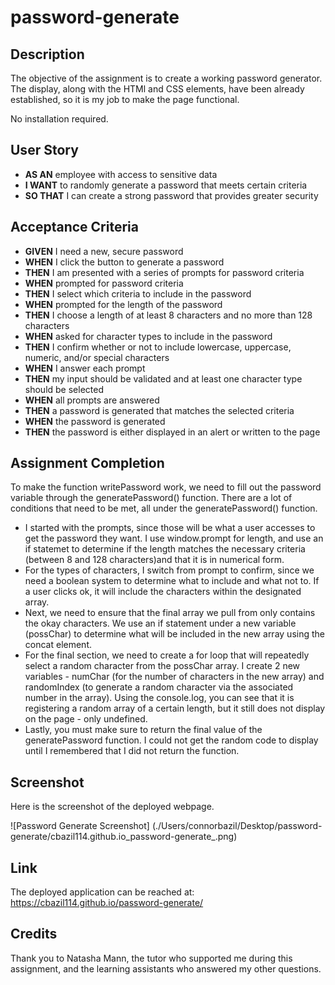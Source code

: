 # password-generate

## Description

The objective of the assignment is to create a working password generator. The display, along with the HTMl and CSS elements, have been already established, so it is my job to make the page functional. 

No installation required. 

## User Story

* **AS AN** employee with access to sensitive data
* **I WANT** to randomly generate a password that meets certain criteria
* **SO THAT** I can create a strong password that provides greater security


## Acceptance Criteria

* **GIVEN** I need a new, secure password
* **WHEN** I click the button to generate a password
* **THEN** I am presented with a series of prompts for password criteria
* **WHEN** prompted for password criteria
* **THEN** I select which criteria to include in the password
* **WHEN** prompted for the length of the password
* **THEN** I choose a length of at least 8 characters and no more than 128 characters
* **WHEN** asked for character types to include in the password
* **THEN** I confirm whether or not to include lowercase, uppercase, numeric, and/or special characters
* **WHEN** I answer each prompt
* **THEN** my input should be validated and at least one character type should be selected
* **WHEN** all prompts are answered
* **THEN** a password is generated that matches the selected criteria
* **WHEN** the password is generated
* **THEN** the password is either displayed in an alert or written to the page


## Assignment Completion

To make the function writePassword work, we need to fill out the password variable through the generatePassword() function. There are a lot of conditions that need to be met, all under the generatePassword() function.
* I started with the prompts, since those will be what a user accesses to get the password they want. I use window.prompt for length, and use an if statemet to determine if the length matches the necessary criteria (between 8 and 128 characters)and that it is in numerical form. 
* For the types of characters, I switch from prompt to confirm, since we need a boolean system to determine what to include and what not to. If a user clicks ok, it will include the characters within the designated array. 
* Next, we need to ensure that the final array we pull from only contains the okay characters. We use an if statement under a new variable (possChar) to determine what will be included in the new array using the concat element. 
* For the final section, we need to create a for loop that will repeatedly select a random character from the possChar array. I create 2 new variables - numChar (for the number of characters in the new array) and randomIndex (to generate a random character via the associated number in the array). Using the console.log, you can see that it is registering a random array of a certain length, but it still does not display on the page - only undefined. 
* Lastly, you must make sure to return the final value of the generatePassword function. I could not get the random code to display until I remembered that I did not return the function. 

## Screenshot

Here is the screenshot of the deployed webpage.

![Password Generate Screenshot] (./Users/connorbazil/Desktop/password-generate/cbazil114.github.io_password-generate_.png)

## Link

The deployed application can be reached at: https://cbazil114.github.io/password-generate/

## Credits

Thank you to Natasha Mann, the tutor who supported me during this assignment, and the learning assistants who answered my other questions. 